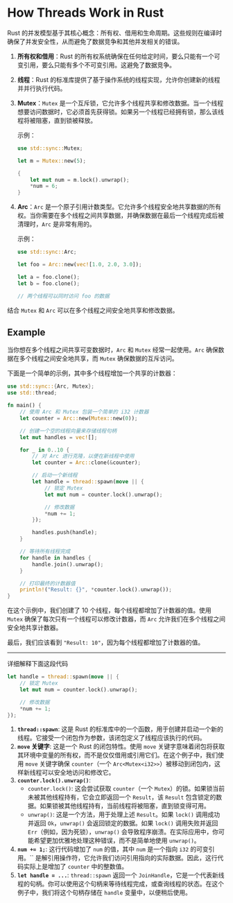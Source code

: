 # How Threads Work in Rust

Rust 的并发模型基于其核心概念：所有权、借用和生命周期。这些规则在编译时确保了并发安全性，从而避免了数据竞争和其他并发相关的错误。

1. **所有权和借用**：Rust 的所有权系统确保在任何给定时间，要么只能有一个可变引用，要么只能有多个不可变引用。这避免了数据竞争。
2. **线程**：Rust 的标准库提供了基于操作系统的线程实现，允许你创建新的线程并并行执行代码。
3. **Mutex**：`Mutex` 是一个互斥锁，它允许多个线程共享和修改数据。当一个线程想要访问数据时，它必须首先获得锁。如果另一个线程已经拥有锁，那么该线程将被阻塞，直到锁被释放。
    
    示例：
    
    ```rust
    use std::sync::Mutex;
    
    let m = Mutex::new(5);
    
    {
        let mut num = m.lock().unwrap();
        *num = 6;
    }
    
    ```
    
4. **Arc**：`Arc` 是一个原子引用计数类型。它允许多个线程安全地共享数据的所有权。当你需要在多个线程之间共享数据，并确保数据在最后一个线程完成后被清理时，`Arc` 是非常有用的。
    
    示例：
    
    ```rust
    use std::sync::Arc;
    
    let foo = Arc::new(vec![1.0, 2.0, 3.0]);
    
    let a = foo.clone();
    let b = foo.clone();
    
    // 两个线程可以同时访问 foo 的数据
    
    ```
    

结合 `Mutex` 和 `Arc` 可以在多个线程之间安全地共享和修改数据。

## Example

当你想在多个线程之间共享可变数据时，`Arc` 和 `Mutex` 经常一起使用。`Arc` 确保数据在多个线程之间安全地共享，而 `Mutex` 确保数据的互斥访问。

下面是一个简单的示例，其中多个线程增加一个共享的计数器：

```rust
use std::sync::{Arc, Mutex};
use std::thread;

fn main() {
    // 使用 Arc 和 Mutex 包装一个简单的 i32 计数器
    let counter = Arc::new(Mutex::new(0));

    // 创建一个空的线程向量来存储线程句柄
    let mut handles = vec![];

    for _ in 0..10 {
        // 对 Arc 进行克隆，以便在新线程中使用
        let counter = Arc::clone(&counter);

        // 启动一个新线程
        let handle = thread::spawn(move || {
            // 锁定 Mutex
            let mut num = counter.lock().unwrap();

            // 修改数据
            *num += 1;
        });

        handles.push(handle);
    }

    // 等待所有线程完成
    for handle in handles {
        handle.join().unwrap();
    }

    // 打印最终的计数器值
    println!("Result: {}", *counter.lock().unwrap());
}
```

在这个示例中，我们创建了 10 个线程，每个线程都增加了计数器的值。使用 `Mutex` 确保了每次只有一个线程可以修改计数器，而 `Arc` 允许我们在多个线程之间安全地共享计数器。

最后，我们应该看到 `"Result: 10"`，因为每个线程都增加了计数器的值。

---

详细解释下面这段代码

```rust
let handle = thread::spawn(move || {
    // 锁定 Mutex
    let mut num = counter.lock().unwrap();

    // 修改数据
    *num += 1;
});

```

1. **`thread::spawn`**:
这是 Rust 的标准库中的一个函数，用于创建并启动一个新的线程。它接受一个闭包作为参数，该闭包定义了线程应该执行的代码。
2. **`move` 关键字**:
这是一个 Rust 的闭包特性。使用 `move` 关键字意味着闭包将获取其环境中变量的所有权，而不是仅仅借用或引用它们。在这个例子中，我们使用 `move` 关键字确保 `counter`（一个 `Arc<Mutex<i32>>`）被移动到闭包内，这样新线程可以安全地访问和修改它。
3. **`counter.lock().unwrap()`**:
    - `counter.lock()`: 这会尝试获取 `counter`（一个 `Mutex`）的锁。如果锁当前未被其他线程持有，它会立即返回一个 `Result`，该 `Result` 包含锁定的数据。如果锁被其他线程持有，当前线程将被阻塞，直到锁变得可用。
    - `unwrap()`: 这是一个方法，用于处理上述 `Result`。如果 `lock()` 调用成功并返回 `Ok`，`unwrap()` 会返回锁定的数据。如果 `lock()` 调用失败并返回 `Err`（例如，因为死锁），`unwrap()` 会导致程序崩溃。在实际应用中，你可能希望更加优雅地处理这种错误，而不是简单地使用 `unwrap()`。
4. **`num += 1;`**:
这行代码增加了 `num` 的值，其中 `num` 是一个指向 `i32` 的可变引用。`` 是解引用操作符，它允许我们访问引用指向的实际数据。因此，这行代码实际上是增加了 `counter` 中的整数值。
5. **`let handle = ...`**:
`thread::spawn` 返回一个 `JoinHandle`，它是一个代表新线程的句柄。你可以使用这个句柄来等待线程完成，或查询线程的状态。在这个例子中，我们将这个句柄存储在 `handle` 变量中，以便稍后使用。
